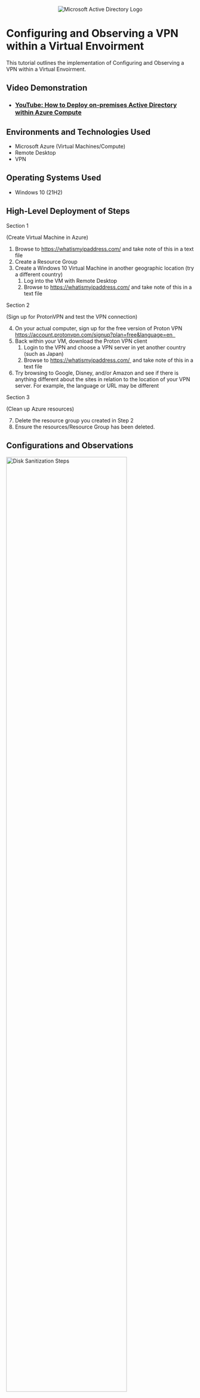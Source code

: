 <p align="center">
<img src="https://i.imgur.com/pU5A58S.png" alt="Microsoft Active Directory Logo"/>
</p>

<h1>Configuring and Observing a VPN within a Virtual Envoirment</h1>
This tutorial outlines the implementation of Configuring and Observing a VPN within a Virtual Envoirment.<br />


<h2>Video Demonstration</h2>

- ### [YouTube: How to Deploy on-premises Active Directory within Azure Compute](https://www.youtube.com)

<h2>Environments and Technologies Used</h2>

- Microsoft Azure (Virtual Machines/Compute)
- Remote Desktop
- VPN

<h2>Operating Systems Used </h2>

- Windows 10 (21H2)

<h2>High-Level Deployment of Steps</h2>

Section 1

(Create Virtual Machine in Azure)
1. Browse to https://whatismyipaddress.com/ and take note of this in a text file
2. Create a Resource Group
3. Create a Windows 10 Virtual Machine in another geographic location (try a different country)
    1. Log into the VM with Remote Desktop
    2. Browse to https://whatismyipaddress.com/ and take note of this in a text file

Section 2

(Sign up for ProtonVPN and test the VPN connection)

4. On your actual computer, sign up for the free version of Proton VPN https://account.protonvpn.com/signup?plan=free&language=en  
5. Back within your VM, download the Proton VPN client
    1. Login to the VPN and choose a VPN server in yet another country (such as Japan)
    2. Browse to https://whatismyipaddress.com/  and take note of this in a text file
6. Try browsing to Google, Disney, and/or Amazon and see if there is anything different about the sites in relation to the location of your VPN server. For example, the language or URL may be different

Section 3

(Clean up Azure resources)

7. Delete the resource group you created in Step 2
8. Ensure the resources/Resource Group has been deleted.


<h2>Configurations and Observations</h2>

<p>
<img src="https://i.imgur.com/DJmEXEB.png" height="80%" width="80%" alt="Disk Sanitization Steps"/>
</p>
<p>
Lorem ipsum dolor sit amet, consectetur adipiscing elit, sed do eiusmod tempor incididunt ut labore et dolore magna aliqua. Ut enim ad minim veniam, quis nostrud exercitation ullamco laboris nisi ut aliquip ex ea commodo consequat. Duis aute irure dolor in reprehenderit in voluptate velit esse cillum dolore eu fugiat nulla pariatur.
</p>
<br />

<p>
<img src="https://i.imgur.com/DJmEXEB.png" height="80%" width="80%" alt="Disk Sanitization Steps"/>
</p>
<p>
Lorem ipsum dolor sit amet, consectetur adipiscing elit, sed do eiusmod tempor incididunt ut labore et dolore magna aliqua. Ut enim ad minim veniam, quis nostrud exercitation ullamco laboris nisi ut aliquip ex ea commodo consequat. Duis aute irure dolor in reprehenderit in voluptate velit esse cillum dolore eu fugiat nulla pariatur.
</p>
<br />

<p>
<img src="https://i.imgur.com/DJmEXEB.png" height="80%" width="80%" alt="Disk Sanitization Steps"/>
</p>
<p>
Lorem ipsum dolor sit amet, consectetur adipiscing elit, sed do eiusmod tempor incididunt ut labore et dolore magna aliqua. Ut enim ad minim veniam, quis nostrud exercitation ullamco laboris nisi ut aliquip ex ea commodo consequat. Duis aute irure dolor in reprehenderit in voluptate velit esse cillum dolore eu fugiat nulla pariatur.
</p>
<br />
